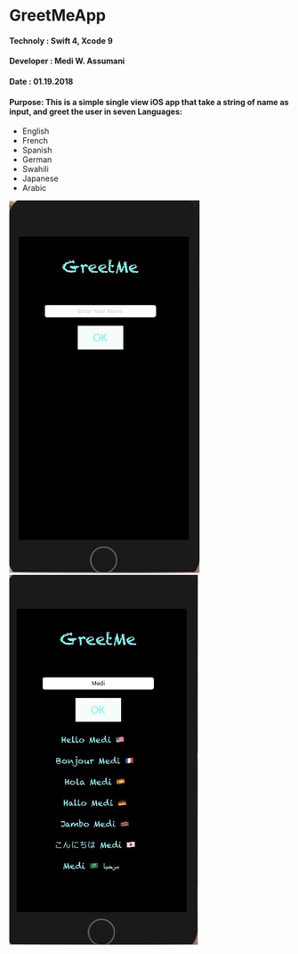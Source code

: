  #                             GreetMeApp
 
 #### Technoly : Swift 4, Xcode 9
 #### Developer : Medi W. Assumani
 #### Date : 01.19.2018
 
 
#### Purpose: This is a simple single view iOS app that take a string of name as input, and greet the user in seven Languages:

* English
* French
* Spanish
* German
* Swahili
* Japanese
* Arabic


<img src="images\photo2.jpg"> <img src="images\photo1.jpg">








